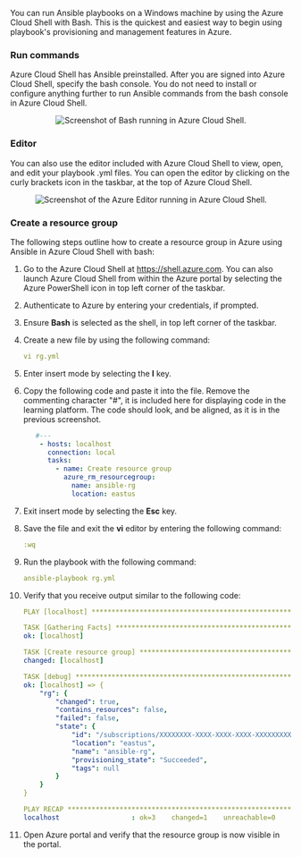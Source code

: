 You can run Ansible playbooks on a Windows machine by using the Azure Cloud Shell with Bash. This is the quickest and easiest way to begin using playbook's provisioning and management features in Azure.

### Run commands

Azure Cloud Shell has Ansible preinstalled. After you are signed into Azure Cloud Shell, specify the bash console. You do not need to install or configure anything further to run Ansible commands from the bash console in Azure Cloud Shell.

<p style="text-align:center;"><img src="../Linked_Image_Files/ansibelcloudshell1.png" alt="Screenshot of Bash running in Azure Cloud Shell."></p>

### Editor

You can also use the editor included with Azure Cloud Shell to view, open, and edit your playbook .yml files. You can open the editor by clicking on the curly brackets icon in the taskbar, at the top of Azure Cloud Shell.

<p style="text-align:center;"><img src="../Linked_Image_Files/ansibelcloudshelleditor.png" alt="Screenshot of the Azure Editor running in Azure Cloud Shell."></p>

### Create a resource group

The following steps outline how to create a resource group in Azure using Ansible in Azure Cloud Shell with bash:

1. Go to the Azure Cloud Shell at <a href="https://shell.azure.com"><span style="color: #0066cc;" color="#0066cc">https://shell.azure.com</span></a>. You can also launch Azure Cloud Shell from within the Azure portal by selecting the Azure PowerShell icon in top left corner of the taskbar.
2. Authenticate to Azure by entering your credentials, if prompted.
3. Ensure **Bash** is selected as the shell, in top left corner of the taskbar.
4. Create a new file by using the following command:

    ```yml
    vi rg.yml
    ```

5. Enter insert mode by selecting the **I** key.
6. Copy the following code and paste it into the file. Remove the commenting character "#", it is included here for displaying code in the learning platform. The code should look, and be aligned, as it is in the previous screenshot.

    ```yml
       #---
        - hosts: localhost
          connection: local
          tasks:
            - name: Create resource group
              azure_rm_resourcegroup:
                name: ansible-rg
                location: eastus
    ```

7. Exit insert mode by selecting the **Esc** key.

8. Save the file and exit the **vi** editor by entering the following command:

    ```yml
    :wq
    ```

9. Run the playbook with the following command:

    ```yml
    ansible-playbook rg.yml
    ```

10. Verify that you receive output similar to the following code:

    ```yml
    PLAY [localhost] *********************************************************************************

    TASK [Gathering Facts] ***************************************************************************
    ok: [localhost]

    TASK [Create resource group] *********************************************************************
    changed: [localhost]

    TASK [debug] *************************************************************************************
    ok: [localhost] => {
        "rg": {
            "changed": true,
            "contains_resources": false,
            "failed": false,
            "state": {
                "id": "/subscriptions/XXXXXXXX-XXXX-XXXX-XXXX-XXXXXXXXXXXX/resourceGroups/ansible-rg",
                "location": "eastus",
                "name": "ansible-rg",
                "provisioning_state": "Succeeded",
                "tags": null
            }
        }
    }

    PLAY RECAP ***************************************************************************************
    localhost                  : ok=3    changed=1    unreachable=0    failed=0
    ```

11. Open Azure portal and verify that the resource group is now visible in the portal.
